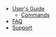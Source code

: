 - [User's Guide](/user-guide/user-guide.md)
  - [Commands](/user-guide/user-guide#commands)
- [FAQ](frequently-asked-questions.md)
- [Support](support.md)
